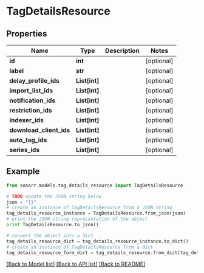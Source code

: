 # TagDetailsResource


## Properties

Name | Type | Description | Notes
------------ | ------------- | ------------- | -------------
**id** | **int** |  | [optional] 
**label** | **str** |  | [optional] 
**delay_profile_ids** | **List[int]** |  | [optional] 
**import_list_ids** | **List[int]** |  | [optional] 
**notification_ids** | **List[int]** |  | [optional] 
**restriction_ids** | **List[int]** |  | [optional] 
**indexer_ids** | **List[int]** |  | [optional] 
**download_client_ids** | **List[int]** |  | [optional] 
**auto_tag_ids** | **List[int]** |  | [optional] 
**series_ids** | **List[int]** |  | [optional] 

## Example

```python
from sonarr.models.tag_details_resource import TagDetailsResource

# TODO update the JSON string below
json = "{}"
# create an instance of TagDetailsResource from a JSON string
tag_details_resource_instance = TagDetailsResource.from_json(json)
# print the JSON string representation of the object
print TagDetailsResource.to_json()

# convert the object into a dict
tag_details_resource_dict = tag_details_resource_instance.to_dict()
# create an instance of TagDetailsResource from a dict
tag_details_resource_form_dict = tag_details_resource.from_dict(tag_details_resource_dict)
```
[[Back to Model list]](../README.md#documentation-for-models) [[Back to API list]](../README.md#documentation-for-api-endpoints) [[Back to README]](../README.md)


